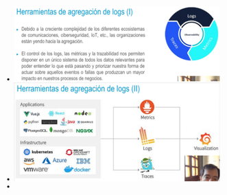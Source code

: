 - ![ScreenShot Tool -20240602210613.png](../assets/ScreenShot_Tool_-20240602210613_1717376782662_0.png)
- ![ScreenShot Tool -20240602210858.png](../assets/ScreenShot_Tool_-20240602210858_1717376951531_0.png)
-